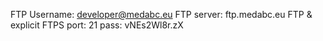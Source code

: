 FTP Username: developer@medabc.eu
FTP server: ftp.medabc.eu
FTP & explicit FTPS port: 21
pass: vNEs2Wl8r.zX